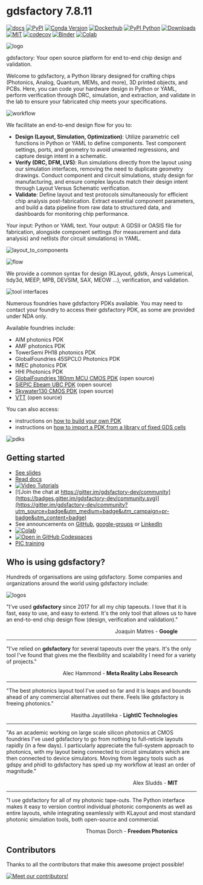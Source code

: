 # gdsfactory 7.8.11

[![docs](https://github.com/gdsfactory/gdsfactory/actions/workflows/pages.yml/badge.svg)](https://gdsfactory.github.io/gdsfactory/)
[![PyPI](https://img.shields.io/pypi/v/gdsfactory)](https://pypi.org/project/gdsfactory/)
[![Conda Version](https://img.shields.io/conda/vn/conda-forge/gdsfactory.svg)](https://anaconda.org/conda-forge/gdsfactory)
[![Dockerhub](https://img.shields.io/docker/pulls/joamatab/gdsfactory)](https://hub.docker.com/r/joamatab/gdsfactory)
[![PyPI Python](https://img.shields.io/pypi/pyversions/gdsfactory.svg)](https://pypi.python.org/pypi/gdsfactory)
[![Downloads](https://static.pepy.tech/badge/gdsfactory)](https://pepy.tech/project/gdsfactory)
[![MIT](https://img.shields.io/github/license/gdsfactory/gdsfactory)](https://choosealicense.com/licenses/mit/)
[![codecov](https://img.shields.io/codecov/c/github/gdsfactory/gdsfactory)](https://codecov.io/gh/gdsfactory/gdsfactory/tree/main/gdsfactory)
[![Binder](https://mybinder.org/badge_logo.svg)](https://mybinder.org/v2/gh/gdsfactory/binder-sandbox/HEAD)
[![Colab](https://colab.research.google.com/assets/colab-badge.svg)](https://colab.research.google.com/github/gdsfactory/gdsfactory-photonics-training)

![logo](https://i.imgur.com/cN1ZWq8.png)

gdsfactory: Your open source platform for end to-end chip design and validation.

Welcome to gdsfactory, a Python library designed for crafting chips (Photonics, Analog, Quantum, MEMs, and more), 3D printed objects, and PCBs.
Here, you can code your hardware design in Python or YAML, perform verification through DRC, simulation, and extraction, and validate in the lab to ensure your fabricated chip meets your specifications.

![workflow](https://i.imgur.com/abvxJJw.png)


We facilitate an end-to-end design flow for you to:

- **Design (Layout, Simulation, Optimization)**: Utilize parametric cell functions in Python or YAML to define components. Test component settings, ports, and geometry to avoid unwanted regressions, and capture design intent in a schematic.
- **Verify (DRC, DFM, LVS)**: Run simulations directly from the layout using our simulation interfaces, removing the need to duplicate geometry drawings. Conduct component and circuit simulations, study design for manufacturing, and ensure complex layouts match their design intent through Layout Versus Schematic verification.
- **Validate**: Define layout and test protocols simultaneously for efficient chip analysis post-fabrication. Extract essential component parameters, and build a data pipeline from raw data to structured data, and dashboards for monitoring chip performance.

Your input: Python or YAML text.
Your output: A GDSII or OASIS file for fabrication, alongside component settings (for measurement and data analysis) and netlists (for circuit simulations) in YAML.

![layout_to_components](https://i.imgur.com/S96RSil.png)

![flow](https://i.imgur.com/XbhWJDz.png)

We provide a common syntax for design (KLayout, gdstk, Ansys Lumerical, tidy3d, MEEP, MPB, DEVSIM, SAX, MEOW ...), verification, and validation.

![tool interfaces](https://i.imgur.com/oHKZ7hW.png)

Numerous foundries have gdsfactory PDKs available. You may need to contact your foundry to access their gdsfactory PDK, as some are provided under NDA only.

Available foundries include:

- AIM photonics PDK
- AMF photonics PDK
- TowerSemi PH18 photonics PDK
- GlobalFoundries 45SPCLO Photonics PDK
- IMEC photonics PDK
- HHI Photonics PDK
- [GlobalFoundries 180nm MCU CMOS PDK](https://gdsfactory.github.io/gf180/) (open source)
- [SiEPIC Ebeam UBC PDK](https://gdsfactory.github.io/ubc) (open source)
- [Skywater130 CMOS PDK](https://gdsfactory.github.io/skywater130) (open source)
- [VTT](https://github.com/gdsfactory/vtt) (open source)

You can also access:

- instructions on [how to build your own PDK](https://gdsfactory.github.io/gdsfactory/notebooks/08_pdk.html)
- instructions on [how to import a PDK from a library of fixed GDS cells](https://gdsfactory.github.io/gdsfactory/notebooks/09_pdk_import.html)

![pdks](https://i.imgur.com/BMhx9Jo.png)


## Getting started

- [See slides](https://docs.google.com/presentation/d/1_ZmUxbaHWo_lQP17dlT1FWX-XD8D9w7-FcuEih48d_0/edit#slide=id.g11711f50935_0_5)
- [Read docs](https://gdsfactory.github.io/gdsfactory/)
- [![Video Tutorials](https://img.shields.io/badge/youtube-Video_Tutorials-red.svg?logo=youtube)](https://www.youtube.com/@gdsfactory625/playlists)
- [![Join the chat at https://gitter.im/gdsfactory-dev/community](https://badges.gitter.im/gdsfactory-dev/community.svg)](https://gitter.im/gdsfactory-dev/community?utm_source=badge&utm_medium=badge&utm_campaign=pr-badge&utm_content=badge)
- See announcements on [GitHub](https://github.com/gdsfactory/gdsfactory/discussions/547), [google-groups](https://groups.google.com/g/gdsfactory) or [LinkedIn](https://www.linkedin.com/company/gdsfactory)
- [![Colab](https://colab.research.google.com/assets/colab-badge.svg)](https://colab.research.google.com/github/gdsfactory/gdsfactory-photonics-training)
- [![Open in GitHub Codespaces](https://github.com/codespaces/badge.svg)](https://github.com/codespaces/new?hide_repo_select=true&ref=main&repo=250169028)
- [PIC training](https://gdsfactory.github.io/gdsfactory-photonics-training/)

## Who is using gdsfactory?

Hundreds of organisations are using gdsfactory. Some companies and organizations around the world using gdsfactory include:

![logos](https://i.imgur.com/IqTUq9S.png)


"I've used **gdsfactory** since 2017 for all my chip tapeouts. I love that it is fast, easy to use, and easy to extend. It's the only tool that allows us to have an end-to-end chip design flow (design, verification and validation)."

<div style="text-align: right; margin-right: 10%;">Joaquin Matres - <strong>Google</strong></div>

---

"I've relied on **gdsfactory** for several tapeouts over the years. It's the only tool I've found that gives me the flexibility and scalability I need for a variety of projects."

<div style="text-align: right; margin-right: 10%;">Alec Hammond - <strong>Meta Reality Labs Research</strong></div>

---

"The best photonics layout tool I've used so far and it is leaps and bounds ahead of any commercial alternatives out there. Feels like gdsfactory is freeing photonics."

<div style="text-align: right; margin-right: 10%;">Hasitha Jayatilleka - <strong>LightIC Technologies</strong></div>

---

"As an academic working on large scale silicon photonics at CMOS foundries I've used gdsfactory to go from nothing to full-reticle layouts rapidly (in a few days). I particularly appreciate the full-system approach to photonics, with my layout being connected to circuit simulators which are then connected to device simulators. Moving from legacy tools such as gdspy and phidl to gdsfactory has sped up my workflow at least an order of magnitude."

<div style="text-align: right; margin-right: 10%;">Alex Sludds - <strong>MIT</strong></div>

---

"I use gdsfactory for all of my photonic tape-outs. The Python interface makes it easy to version control individual photonic components as well as entire layouts, while integrating seamlessly with KLayout and most standard photonic simulation tools, both open-source and commercial.

<div style="text-align: right; margin-right: 10%;">Thomas Dorch - <strong>Freedom Photonics</strong></div>

## Contributors

Thanks to all the contributors that make this awesome project possible!

[![Meet our contributors!](https://contrib.rocks/image?repo=gdsfactory/gdsfactory)](https://github.com/gdsfactory/gdsfactory/graphs/contributors)
